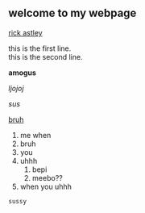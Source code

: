## welcome to my webpage

[rick astley](https://www.youtube.com/watch?v=dQw4w9WgXcQ&ab_channel=RickAstley)

this is the first line.  
this is the second line.

**amogus**

_ljojoj_

*sus*

[bruh](/breol.html)

1. me when
2. bruh
3. you
4. uhhh
    1. bepi
    2. meebo??
5. when you uhhh

    
```
sussy
```
